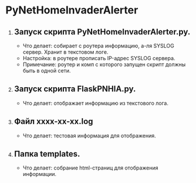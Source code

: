 # PyNetHomeInvaderAlerter
<ol>
<li><h2>Запуск скрипта PyNetHomeInvaderAlerter.py.</h2> </li>
<ul>
<li>Что делает: собирает с роутера информацию, а-ля SYSLOG сервер. Хранит в текстовом логе.</li>
<li>Настройка: в роутере прописать IP-адрес SYSLOG сервера.</li>
<li>Примечание: роутер и комп с которого запущен скрипт должны быть в одной сети.</li>
</ul>
<li><h2>Запуск скрипта FlaskPNHIA.py.</h2></li>
<ul>
<li>Что делает: отображает информацию из текстового лога.</li>
</ul>
<li><h2>Файл xxxx-xx-xx.log </h2></li>
<ul>
<li>Что делает: тестовая информация для отображения.</li>
</ul>
<li><h2>Папка templates.</h2></li>
<ul>
<li>Что делает: собрание html-страниц для отображения информации.</li>
</ul>
</ol>

